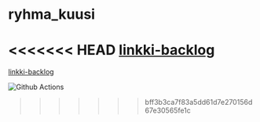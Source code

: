 # ryhma_kuusi
<<<<<<< HEAD
[linkki-backlog](!www) 
=======
[linkki-backlog](https://docs.google.com/spreadsheets/d/1RO2MffWArJQC46bIBxDrssFFNXkhuvTwhy_IlThdQgs/edit?ts=5fb5358b#gid=1820141540)

![Github Actions](https://github.com/LindaJT/ryhma_kuusi/workflows/Java%20CI%20with%20Gradle/badge.svg)
>>>>>>> bff3b3ca7f83a5dd61d7e270156d67e30565fe1c
